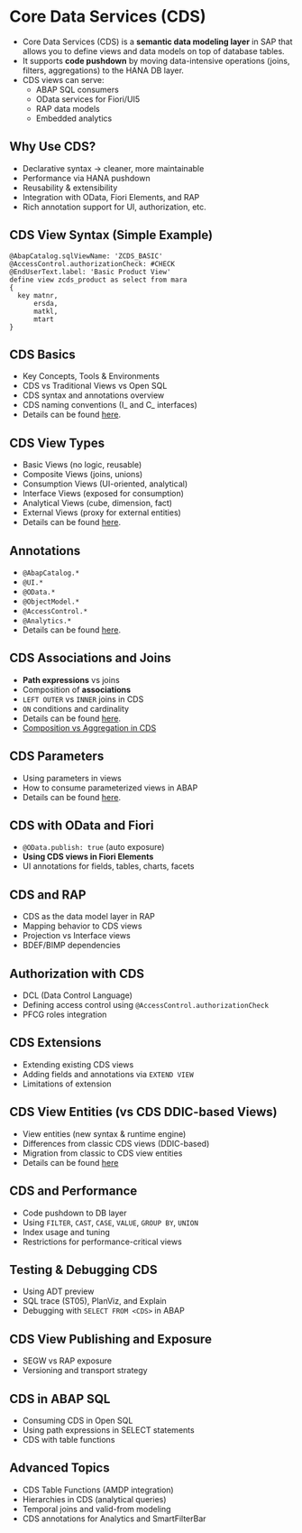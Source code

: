 # Core Data Services (CDS)
- Core Data Services (CDS) is a **semantic data modeling layer** in SAP that allows you to define views and data models on top of database tables.
- It supports **code pushdown** by moving data-intensive operations (joins, filters, aggregations) to the HANA DB layer.
- CDS views can serve:
  - ABAP SQL consumers
  - OData services for Fiori/UI5
  - RAP data models
  - Embedded analytics

## Why Use CDS?
- Declarative syntax → cleaner, more maintainable
- Performance via HANA pushdown
- Reusability & extensibility
- Integration with OData, Fiori Elements, and RAP
- Rich annotation support for UI, authorization, etc.

## CDS View Syntax (Simple Example)
```abap
@AbapCatalog.sqlViewName: 'ZCDS_BASIC'
@AccessControl.authorizationCheck: #CHECK
@EndUserText.label: 'Basic Product View'
define view zcds_product as select from mara
{
  key matnr,
      ersda,
      matkl,
      mtart
}
```

## CDS Basics
- Key Concepts, Tools & Environments
- CDS vs Traditional Views vs Open SQL
- CDS syntax and annotations overview
- CDS naming conventions (I_ and C_ interfaces)
- Details can be found [here](/CDS/CDSBasics.md).

## CDS View Types
- Basic Views (no logic, reusable)
- Composite Views (joins, unions)
- Consumption Views (UI-oriented, analytical)
- Interface Views (exposed for consumption)
- Analytical Views (cube, dimension, fact)
- External Views (proxy for external entities)
- Details can be found [here](/CDS/CDSViewTypes.md).

## Annotations
- `@AbapCatalog.*`
- `@UI.*`
- `@OData.*`
- `@ObjectModel.*`
- `@AccessControl.*`
- `@Analytics.*`
- Details can be found [here](/CDS/CDSAnnotations.md).

## CDS Associations and Joins
- **Path expressions** vs joins
- Composition of **associations**
- `LEFT OUTER` vs `INNER` joins in CDS
- `ON` conditions and cardinality
- Details can be found [here](/CDS/CDSAssociations.md).
- [Composition vs Aggregation in CDS](/CDS/CDSCompositionVsAggregation.md)

## CDS Parameters
- Using parameters in views
- How to consume parameterized views in ABAP
- Details can be found [here](/CDS/CDSwithParameters.md).

## CDS with OData and Fiori
- `@OData.publish: true` (auto exposure)
- **Using CDS views in Fiori Elements**
- UI annotations for fields, tables, charts, facets

## CDS and RAP
- CDS as the data model layer in RAP
- Mapping behavior to CDS views
- Projection vs Interface views
- BDEF/BIMP dependencies

## Authorization with CDS
- DCL (Data Control Language)
- Defining access control using `@AccessControl.authorizationCheck`
- PFCG roles integration

## CDS Extensions
- Extending existing CDS views
- Adding fields and annotations via `EXTEND VIEW`
- Limitations of extension

## CDS View Entities (vs CDS DDIC-based Views)
- View entities (new syntax & runtime engine)
- Differences from classic CDS views (DDIC-based)
- Migration from classic to CDS view entities
- Details can be found [here](/CDS/CDSViewEntity.md)

## CDS and Performance
- Code pushdown to DB layer
- Using `FILTER`, `CAST`, `CASE`, `VALUE`, `GROUP BY`, `UNION`
- Index usage and tuning
- Restrictions for performance-critical views

## Testing & Debugging CDS
- Using ADT preview
- SQL trace (ST05), PlanViz, and Explain
- Debugging with `SELECT FROM <CDS>` in ABAP

## CDS View Publishing and Exposure
- SEGW vs RAP exposure
- Versioning and transport strategy

## CDS in ABAP SQL
- Consuming CDS in Open SQL
- Using path expressions in SELECT statements
- CDS with table functions

## Advanced Topics
- CDS Table Functions (AMDP integration)
- Hierarchies in CDS (analytical queries)
- Temporal joins and valid-from modeling
- CDS annotations for Analytics and SmartFilterBar 

